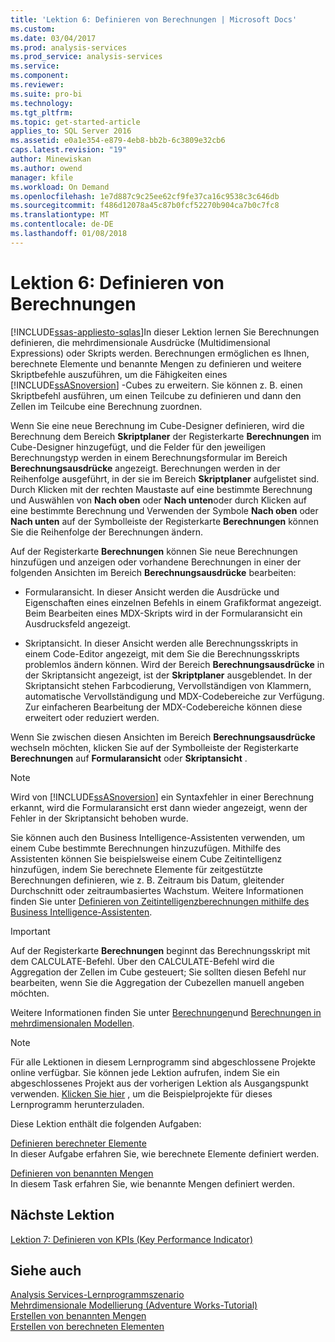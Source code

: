 ```yaml
---
title: 'Lektion 6: Definieren von Berechnungen | Microsoft Docs'
ms.custom: 
ms.date: 03/04/2017
ms.prod: analysis-services
ms.prod_service: analysis-services
ms.service: 
ms.component: 
ms.reviewer: 
ms.suite: pro-bi
ms.technology: 
ms.tgt_pltfrm: 
ms.topic: get-started-article
applies_to: SQL Server 2016
ms.assetid: e0a1e354-e879-4eb8-bb2b-6c3809e32cb6
caps.latest.revision: "19"
author: Minewiskan
ms.author: owend
manager: kfile
ms.workload: On Demand
ms.openlocfilehash: 1e7d887c9c25ee62cf9fe37ca16c9538c3c646db
ms.sourcegitcommit: f486d12078a45c87b0fcf52270b904ca7b0c7fc8
ms.translationtype: MT
ms.contentlocale: de-DE
ms.lasthandoff: 01/08/2018
---
```

# <a name="lesson-6-defining-calculations"></a>Lektion 6: Definieren von Berechnungen
[!INCLUDE[ssas-appliesto-sqlas](../includes/ssas-appliesto-sqlas.md)]In dieser Lektion lernen Sie Berechnungen definieren, die mehrdimensionale Ausdrücke (Multidimensional Expressions) oder Skripts werden. Berechnungen ermöglichen es Ihnen, berechnete Elemente und benannte Mengen zu definieren und weitere Skriptbefehle auszuführen, um die Fähigkeiten eines [!INCLUDE[ssASnoversion](../includes/ssasnoversion-md.md)] -Cubes zu erweitern. Sie können z. B. einen Skriptbefehl ausführen, um einen Teilcube zu definieren und dann den Zellen im Teilcube eine Berechnung zuordnen.  
  
Wenn Sie eine neue Berechnung im Cube-Designer definieren, wird die Berechnung dem Bereich **Skriptplaner** der Registerkarte **Berechnungen** im Cube-Designer hinzugefügt, und die Felder für den jeweiligen Berechnungstyp werden in einem Berechnungsformular im Bereich **Berechnungsausdrücke** angezeigt. Berechnungen werden in der Reihenfolge ausgeführt, in der sie im Bereich **Skriptplaner** aufgelistet sind. Durch Klicken mit der rechten Maustaste auf eine bestimmte Berechnung und Auswählen von **Nach oben** oder **Nach unten**oder durch Klicken auf eine bestimmte Berechnung und Verwenden der Symbole **Nach oben** oder **Nach unten** auf der Symbolleiste der Registerkarte **Berechnungen** können Sie die Reihenfolge der Berechnungen ändern.  
  
Auf der Registerkarte **Berechnungen** können Sie neue Berechnungen hinzufügen und anzeigen oder vorhandene Berechnungen in einer der folgenden Ansichten im Bereich **Berechnungsausdrücke** bearbeiten:  
  
-   Formularansicht. In dieser Ansicht werden die Ausdrücke und Eigenschaften eines einzelnen Befehls in einem Grafikformat angezeigt. Beim Bearbeiten eines MDX-Skripts wird in der Formularansicht ein Ausdrucksfeld angezeigt.  
  
-   Skriptansicht. In dieser Ansicht werden alle Berechnungsskripts in einem Code-Editor angezeigt, mit dem Sie die Berechnungsskripts problemlos ändern können. Wird der Bereich **Berechnungsausdrücke** in der Skriptansicht angezeigt, ist der **Skriptplaner** ausgeblendet. In der Skriptansicht stehen Farbcodierung, Vervollständigen von Klammern, automatische Vervollständigung und MDX-Codebereiche zur Verfügung. Zur einfacheren Bearbeitung der MDX-Codebereiche können diese erweitert oder reduziert werden.  
  
Wenn Sie zwischen diesen Ansichten im Bereich **Berechnungsausdrücke** wechseln möchten, klicken Sie auf der Symbolleiste der Registerkarte **Berechnungen** auf **Formularansicht** oder **Skriptansicht** .  
  
> [!NOTE]  
> Wird von [!INCLUDE[ssASnoversion](../includes/ssasnoversion-md.md)] ein Syntaxfehler in einer Berechnung erkannt, wird die Formularansicht erst dann wieder angezeigt, wenn der Fehler in der Skriptansicht behoben wurde.  
  
Sie können auch den Business Intelligence-Assistenten verwenden, um einem Cube bestimmte Berechnungen hinzuzufügen. Mithilfe des Assistenten können Sie beispielsweise einem Cube Zeitintelligenz hinzufügen, indem Sie berechnete Elemente für zeitgestützte Berechnungen definieren, wie z. B. Zeitraum bis Datum, gleitender Durchschnitt oder zeitraumbasiertes Wachstum. Weitere Informationen finden Sie unter [Definieren von Zeitintelligenzberechnungen mithilfe des Business Intelligence-Assistenten](../analysis-services/multidimensional-models/define-time-intelligence-calculations-using-the-business-intelligence-wizard.md).  
  
> [!IMPORTANT]  
> Auf der Registerkarte **Berechnungen** beginnt das Berechnungsskript mit dem CALCULATE-Befehl. Über den CALCULATE-Befehl wird die Aggregation der Zellen im Cube gesteuert; Sie sollten diesen Befehl nur bearbeiten, wenn Sie die Aggregation der Cubezellen manuell angeben möchten.  
  
Weitere Informationen finden Sie unter [Berechnungen](../analysis-services/multidimensional-models-olap-logical-cube-objects/calculations.md)und [Berechnungen in mehrdimensionalen Modellen](../analysis-services/multidimensional-models/calculations-in-multidimensional-models.md).  
  
> [!NOTE]  
> Für alle Lektionen in diesem Lernprogramm sind abgeschlossene Projekte online verfügbar. Sie können jede Lektion aufrufen, indem Sie ein abgeschlossenes Projekt aus der vorherigen Lektion als Ausgangspunkt verwenden. [Klicken Sie hier](http://go.microsoft.com/fwlink/?LinkID=221866) , um die Beispielprojekte für dieses Lernprogramm herunterzuladen.  
  
Diese Lektion enthält die folgenden Aufgaben:  
  
[Definieren berechneter Elemente](../analysis-services/lesson-6-1-defining-calculated-members.md)  
In dieser Aufgabe erfahren Sie, wie berechnete Elemente definiert werden.  
  
[Definieren von benannten Mengen](../analysis-services/lesson-6-2-defining-named-sets.md)  
In diesem Task erfahren Sie, wie benannte Mengen definiert werden.  
  
## <a name="next-lesson"></a>Nächste Lektion  
[Lektion 7: Definieren von KPIs &#40;Key Performance Indicator&#41;](../analysis-services/lesson-7-defining-key-performance-indicators-kpis.md)  
  
## <a name="see-also"></a>Siehe auch  
[Analysis Services-Lernprogrammszenario](../analysis-services/analysis-services-tutorial-scenario.md)  
[Mehrdimensionale Modellierung &#40;Adventure Works-Tutorial&#41;](../analysis-services/multidimensional-modeling-adventure-works-tutorial.md)  
[Erstellen von benannten Mengen](../analysis-services/multidimensional-models/create-named-sets.md)  
[Erstellen von berechneten Elementen](../analysis-services/multidimensional-models/create-calculated-members.md)  
  
  
  
